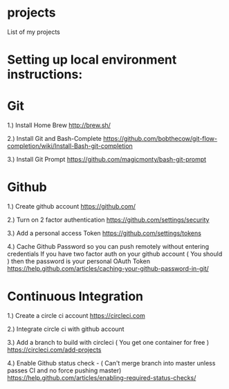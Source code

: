 # projects
List of my projects


# Setting up local environment instructions:

# Git
1.) Install Home Brew
http://brew.sh/

2.) Install Git and Bash-Complete
https://github.com/bobthecow/git-flow-completion/wiki/Install-Bash-git-completion

3.) Install Git Prompt
https://github.com/magicmonty/bash-git-prompt

# Github

1.) Create github account
https://github.com/

2.) Turn on 2 factor authentication
https://github.com/settings/security

3.) Add a personal access Token
https://github.com/settings/tokens

4.) Cache Github Password so you can push remotely without entering credentials
If you have two factor auth on your github account ( You should ) then the password is your personal OAuth Token
https://help.github.com/articles/caching-your-github-password-in-git/

# Continuous Integration

1.) Create a circle ci account
https://circleci.com

2.) Integrate circle ci with github account

3.) Add a branch to build with circleci  ( You get one container for free )
https://circleci.com/add-projects

4.) Enable Github status check - ( Can't merge branch into master unless passes CI and no force pushing master)
https://help.github.com/articles/enabling-required-status-checks/
